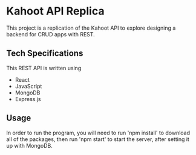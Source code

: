 # Kahoot API Replica
This project is a replication of the Kahoot API to explore designing a backend for CRUD apps with REST.

## Tech Specifications
This REST API is written using 
- React
- JavaScript
- MongoDB
- Express.js

## Usage
In order to run the program, you will need to run 'npm install' to download all of the packages, then run 'npm start' to start the server, after setting it up with MongoDB.
 
